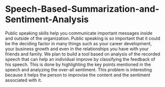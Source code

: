 # Speech-Based-Summarization-and-Sentiment-Analysis
Public speaking skills help you communicate important messages inside and outside of the organization. Public speaking is so important that it could be the deciding factor in many things such as your career development, your business growth and even in the relationships you have with your friends and family. We plan to build a tool based on analysis of the recorded speech that can help an individual improve by classifying the feedback of his speech. This is done by highlighting the key points mentioned in the speech and analyzing the over-all sentiment. This problem is interesting because it helps the person to improvise the content and the sentiment associated with it.
